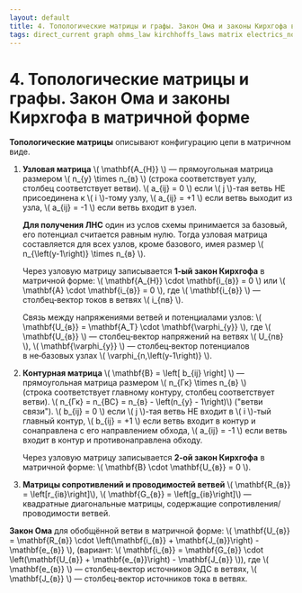 ```yaml
---
layout: default
title: 4. Топологические матрицы и графы. Закон Ома и законы Кирхгофа в матричной форме
tags: direct_current graph ohms_law kirchhoffs_laws matrix electrics_notes studying
---
```


# 4. Топологические матрицы и графы. Закон Ома и законы Кирхгофа в матричной форме

**Топологические матрицы** описывают конфигурацию цепи в матричном виде.

1. **Узловая матрица** \\( \mathbf{A_{Н}} \\) &mdash; прямоугольная матрица размером \\( n_{у} \times n_{в} \\) (строка&nbsp;соответствует узлу, столбец&nbsp;соответствует ветви). \\( a_{ij} = 0 \\)&nbsp;если \\( j \\)-тая ветвь НЕ присоединена к \\( i \\)-тому узлу, \\( a_{ij} = +1 \\)&nbsp;если ветвь выходит из узла, \\( a_{ij} = -1 \\)&nbsp;если ветвь входит в узел.

    **Для получения ЛНС** один из услов схемы принимается за базовый, его потенциал считается равным нулю. Тогда узловая матрица составляется для всех узлов, кроме базового, имея размер \\( n_{\left(у-1\right)} \times n_{в} \\).

    Через узловую матрицу записывается **1-ый закон Кирхгофа** в матричной форме:
    \\( \mathbf{A_{Н}} \cdot \mathbf{i_{в}} = 0 \\) или
    \\( \mathbf{A} \cdot \mathbf{i_{в}} = 0 \\),
    где \\( \mathbf{i_{в}} \\) &mdash; столбец&#8209;вектор токов в ветвях \\( i_{nв} \\).

    Связь между напряжениями ветвей и потенциалами узлов:
    \\( \mathbf{U_{в}} = \mathbf{A_T} \cdot \mathbf{\varphi_{у}} \\),
    где \\( \mathbf{U_{в}} \\) &mdash; столбец&#8209;вектор напряжений на ветвях \\( U_{nв} \\), \\( \mathbf{\varphi_{у}} \\) &mdash; столбец&#8209;вектор потенциалов в&nbsp;не&#8209;базовых&nbsp;узлах \\( \varphi_{n,\left(у-1\right)} \\).

2. **Контурная матрица** \\( \mathbf{B} = \left\[ b_{ij} \right\] \\) &mdash; прямоугольная матрица размером \\( n_{Гк} \times n_{в} \\) (строка&nbsp;соответствует главному контуру, столбец&nbsp;соответствует ветви). \\( n_{Гк} = n_{ВС} = n_{в} - \left(n_{у} - 1\right)\\) ("ветви связи"). \\( b_{ij} = 0 \\)&nbsp;если \\( j \\)-тая ветвь НЕ входит в \\( i \\)-тый главный&nbsp;контур, \\( b_{ij} = +1 \\)&nbsp;если ветвь входит в контур и сонаправлена с его направлением обхода, \\( a_{ij} = -1 \\)&nbsp;если ветвь входит в контур и противонаправлена обходу.

    Через узловую матрицу записывается **2-ой закон Кирхгофа** в матричной форме:
    \\( \mathbf{B} \cdot \mathbf{U_{в}} = 0 \\).

3. **Матрицы сопротивлений и проводимостей ветвей** \\( \mathbf{R_{в}} = \left\[r_{iв}\right\]\\), \\( \mathbf{G_{в}} = \left\[g_{iв}\right\]\\) &mdash; квадратные диагональные матрицы, содержащие сопротивления/проводимости ветвей.

**Закон Ома** для обобщённой ветви в матричной форме:
\\( \mathbf{U_{в}} = \mathbf{R_{в}} \cdot \left(\mathbf{i_{в}} + \mathbf{J_{в}}\right) - \mathbf{e_{в}} \\),
(вариант: \\( \mathbf{i_{в}} = \mathbf{G_{в}} \cdot \left(\mathbf{U_{в}} + \mathbf{e_{в}}\right) - \mathbf{J_{в}} \\)),
где \\( \mathbf{e_{в}} \\) &mdash; столбец&#8209;вектор источников ЭДС в ветвях, \\( \mathbf{J_{в}} \\) &mdash; столбец&#8209;вектор источников тока в ветвях.

